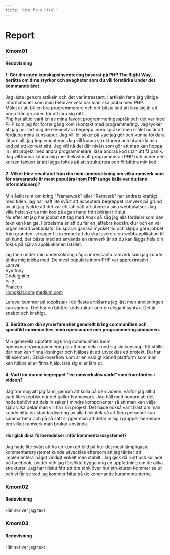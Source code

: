 ```yaml
---
title: "Min fina titel"
...
```

Report
=========================

<h3>Kmom01</h3>

<h4>Redovisning</h4>

<div>
<h4>1. Gör din egen kunskapsinventering baserat på PHP The Right Way, berätta om dina styrkor och svagheter som du vill förstärka under det kommande året.</h4>

<p>Jag läste igenom artikeln och det var intressant. I artikeln fann jag viktiga informationer som man behöver veta när man ska jobba med PHP.<br>Målet är att bli en bra programmerare och det bästa sätt att lära sig är att börja från grunden för att lära sig rätt.<br>
Php har alltid varit en av mina favorit programmeringsspråk och det var med PHP som jag för första gång  kom i kontakt med programmering. Jag tycker att jag har lärt mig de elementära begrepp inom språket men målet nu är att fördjupa mina kunskaper. Jag vill bli säker på vad jag gör och kunna förklara lättare allt jag implementerar. Jag vill kunna strukturera och utveckla min kod på ett korrekt sätt. Jag vill nå det där nivån som gör att man kan hoppa in i ett projekt med andra programmerare, läsa andras kod utan att få panik. Jag vill kunna känna mig mer bekväm att programmera i PHP och under den kursen tanken är att lägga fokus på att strukturera och förbättra min kod.</p>
</div>

<h4>2. Vilket blev resultatet från din mini-undersökning om vilka ramverk som för närvarande är mest populära inom PHP (ange källa var du fann informationen)?</h4>
<p>Min åsikt runt om kring "Framework" eller "Ramverk" har ändrats kraftigt med tiden. jag har haft lite svårt att acceptera begreppet ramverk på grund av att jag tyckte att det var ett lätt sätt att utvecka sina webbplatser. Jag ville helst skriva min kod på egen hand från början till slut.<br>Nu efter att jag har jobbat ett tag med Anax så såg jag alla fördelar som den tekniken kan ge. Fördelarna är att du får en jättebra kodstruktur och en väl organiserad webbplats. Du sparar ganska mycket tid och slippa göra jobbet från grunden. vi säger till exempel att du ska leverera en webbapplikation till en kund, det bästa med att använda en ramverk är att du kan lägga hela din fokus på själva applikationen istället.</p>
<p>jag fann under min undersökning några intressanta ramverk som jag kunde tänka mig jobba med. De mest populära inom PHP var approximativt : <br> <b></b>Laravel<br> <b></b>Symfony<br>
<b></b>CodeIgniter<br> <b></b>Yii 2<br> <b></b>Phalcon<br>
<a href="http://www.hongkiat.com/blog/best-php-frameworks/">Hongkiat.com</a>
<a href="https://medium.com/@elitechsystems/the-most-popular-php-frameworks-in-2017-a90a1189405e">medium.com</a></p>
<p>Laravel kommer på topplistan i de flesta artiklarna jag läst men andleningen kan variera. Det har en bätttre kodstruktur och en elegant syntax. Det är snabbt och kraftigt. </p>

<h4>3. Berätta om din syn/erfarenhet generellt kring communities och specifikt communities inom opensource och programmeringsdomänen.</h4>
<p>Min generella uppfattning kring communities inom opensource/programmering är att man delar med sig sin kunskap. Ett ställe där man kan finna lösningar och hjälpas åt att utvecklas ett projekt. Du har till exempel : Stack-overflow som är en väldigt kännd plattform som man kan hjälpa eller finna hjälp, lära sig eller lära ut. </p>

<h4>4. Vad tror du om begreppet “en ramverkslös värld” som framfördes i videon?</h4>
<p>Jag tror nog att jag fann, genom att kolla på den videon, varför jag alltid varit lite skeptisk när det gäller Framework. Jag håll med honom att det hade behövt att dela in saker i mindre komponenter så att man kan välja själv vilka delar man vill ha i sin projekt. Det hade också varit bäst om man kunde hitta en standardisering av alla bibliotek så att flera personer kan sammarbeta och på så sätt slipper man att delar in sig i grupper beroende om vilket ramverk man brukar använda. </p>

<h4>Hur gick dina förberedelser inför kommentarssystemet?</h4>
<p>Jag hade lite svårt att ha en konkret bild på hur det mest lämpligaste kommentarssystemet kunde utvecklas eftersom att jag tänker att implementera något väldigt enkelt men stabilt. Jag gick då runt och kollade på facebook, twitter och jag försökte bygga mig en uppfattning om de olika strukturer. Jag har tillslut fått ett bra tänk över hur strukturen kommer se ut och vi får se vad jag kommer hitta på de kommande kursmomenterna.</p>


<h3>Kmom02</h3>

<h4>Redovisning</h4>

<p>
Här skriver jag text
</p>

<h3>Kmom03</h3>

<h4>Redovisning</h4>

<p>
Här skriver jag text
</p>
